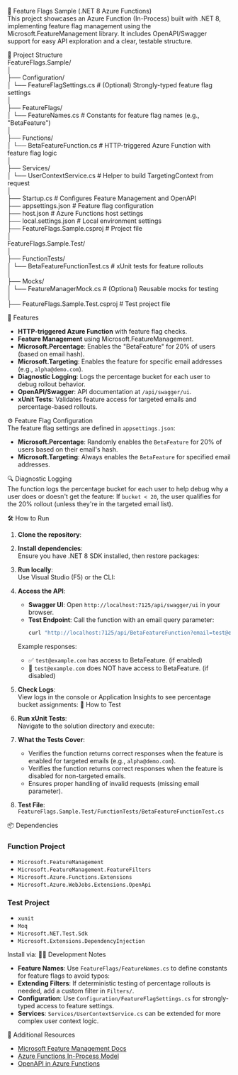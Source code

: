 ﻿🧪 Feature Flags Sample (.NET 8 Azure Functions)  
This project showcases an Azure Function (In-Process) built with .NET 8, implementing feature flag management using the Microsoft.FeatureManagement library. It includes OpenAPI/Swagger support for easy API exploration and a clear, testable structure.  

📂 Project Structure  
FeatureFlags.Sample/  
│  
├── Configuration/  
│   └── FeatureFlagSettings.cs      # (Optional) Strongly-typed feature flag settings  
│  
├── FeatureFlags/  
│   └── FeatureNames.cs            # Constants for feature flag names (e.g., "BetaFeature")  
│  
├── Functions/  
│   └── BetaFeatureFunction.cs     # HTTP-triggered Azure Function with feature flag logic  
│  
├── Services/  
│   └── UserContextService.cs      # Helper to build TargetingContext from request  
│  
├── Startup.cs                     # Configures Feature Management and OpenAPI  
├── appsettings.json               # Feature flag configuration  
├── host.json                      # Azure Functions host settings  
├── local.settings.json            # Local environment settings  
├── FeatureFlags.Sample.csproj     # Project file  
│  
FeatureFlags.Sample.Test/  
│  
├── FunctionTests/  
│   └── BetaFeatureFunctionTest.cs # xUnit tests for feature rollouts  
│  
├── Mocks/  
│   └── FeatureManagerMock.cs      # (Optional) Reusable mocks for testing  
│  
├── FeatureFlags.Sample.Test.csproj # Test project file  

🚀 Features  

- **HTTP-triggered Azure Function** with feature flag checks.  
- **Feature Management** using Microsoft.FeatureManagement.  
- **Microsoft.Percentage**: Enables the "BetaFeature" for 20% of users (based on email hash).  
- **Microsoft.Targeting**: Enables the feature for specific email addresses (e.g., `alpha@demo.com`).  
- **Diagnostic Logging**: Logs the percentage bucket for each user to debug rollout behavior.  
- **OpenAPI/Swagger**: API documentation at `/api/swagger/ui`.  
- **xUnit Tests**: Validates feature access for targeted emails and percentage-based rollouts.  

⚙️ Feature Flag Configuration  
The feature flag settings are defined in `appsettings.json`:
- **Microsoft.Percentage**: Randomly enables the `BetaFeature` for 20% of users based on their email's hash.  
- **Microsoft.Targeting**: Always enables the `BetaFeature` for specified email addresses.  

🔍 Diagnostic Logging  
The function logs the percentage bucket for each user to help debug why a user does or doesn't get the feature:
If `bucket < 20`, the user qualifies for the 20% rollout (unless they're in the targeted email list).  

🛠️ How to Run  

1. **Clone the repository**:
2. **Install dependencies**:  
   Ensure you have .NET 8 SDK installed, then restore packages:
3. **Run locally**:  
   Use Visual Studio (F5) or the CLI:
4. **Access the API**:  
   - **Swagger UI**: Open `http://localhost:7125/api/swagger/ui` in your browser.  
   - **Test Endpoint**: Call the function with an email query parameter:  
     ```bash  
     curl "http://localhost:7125/api/BetaFeatureFunction?email=test@example.com"  
     ```  

   Example responses:  
   - ✅ `test@example.com` has access to BetaFeature. (if enabled)  
   - 🚫 `test@example.com` does NOT have access to BetaFeature. (if disabled)  

5. **Check Logs**:  
   View logs in the console or Application Insights to see percentage bucket assignments:
🧪 How to Test  

1. **Run xUnit Tests**:  
   Navigate to the solution directory and execute:
2. **What the Tests Cover**:  
   - Verifies the function returns correct responses when the feature is enabled for targeted emails (e.g., `alpha@demo.com`).  
   - Verifies the function returns correct responses when the feature is disabled for non-targeted emails.  
   - Ensures proper handling of invalid requests (missing email parameter).  

3. **Test File**:  
   `FeatureFlags.Sample.Test/FunctionTests/BetaFeatureFunctionTest.cs`  

📦 Dependencies  

### Function Project  
- `Microsoft.FeatureManagement`  
- `Microsoft.FeatureManagement.FeatureFilters`  
- `Microsoft.Azure.Functions.Extensions`  
- `Microsoft.Azure.WebJobs.Extensions.OpenApi`  

### Test Project  
- `xunit`  
- `Moq`  
- `Microsoft.NET.Test.Sdk`  
- `Microsoft.Extensions.DependencyInjection`  

Install via:
🧑‍💻 Development Notes  

- **Feature Names**: Use `FeatureFlags/FeatureNames.cs` to define constants for feature flags to avoid typos:
- **Extending Filters**: If deterministic testing of percentage rollouts is needed, add a custom filter in `Filters/`.  
- **Configuration**: Use `Configuration/FeatureFlagSettings.cs` for strongly-typed access to feature settings.  
- **Services**: `Services/UserContextService.cs` can be extended for more complex user context logic.  

📖 Additional Resources  

- [Microsoft Feature Management Docs](https://learn.microsoft.com/en-us/azure/azure-app-configuration/use-feature-flags)  
- [Azure Functions In-Process Model](https://learn.microsoft.com/en-us/azure/azure-functions/dotnet-isolated-process-guide)  
- [OpenAPI in Azure Functions](https://learn.microsoft.com/en-us/azure/azure-functions/functions-openapi-definition)
